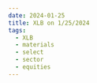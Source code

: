 ```yaml
---
date: 2024-01-25
title: XLB on 1/25/2024
tags: 
  - XLB
  - materials
  - select
  - sector
  - equities
---
```

<div class="post">
<snapshot-grid 
    :reports="['2024/01/24/CTA/XLB', '2024/01/25/CTA/XLB', '2024/01/25/MTP/XLB']"
    chart="2024/01/25/Chart/XLB"
/>
<p>

</p>
<p>

</p>
</div>